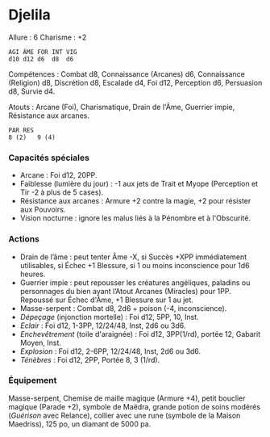 # Djelila

Allure : 6
Charisme : +2

	AGI	ÂME	FOR	INT	VIG
	d10	d12	d6	d8	d6

Compétences : Combat d8, Connaissance (Arcanes) d6, Connaissance (Religion) d8, Discrétion d8, Escalade d4, Foi d12, Perception d6, Persuasion d8, Survie d4.

Atouts : Arcane (Foi), Charismatique, Drain de l'Âme, Guerrier impie, Résistance aux arcanes.

	PAR	RES
	8 (2)	9 (4)

### Capacités spéciales
- Arcane : Foi d12, 20PP.
- Faiblesse (lumière du jour) : -1 aux jets de Trait et Myope (Perception et Tir -2 à plus de 5 cases).
- Résistance aux arcanes : Armure +2 contre la magie, +2 pour résister aux Pouvoirs.
- Vision nocturne : ignore les malus liés à la Pénombre et à l'Obscurité.

### Actions
- Drain de l’âme : peut tenter Âme -X, si Succès +XPP immédiatement utilisables, si Échec +1 Blessure, si 1 ou moins inconscience pour 1d6 heures.
- Guerrier impie : peut repousser les créatures angéliques, paladins ou personnages du bien ayant l’Atout Arcanes (Miracles) pour 1PP. Repoussé sur Échec d'Âme, +1 Blessure sur 1 au jet.
- Masse-serpent : Combat d8, 2d6 + poison (-4, inconscience).
- _Dépeçage_ (injonction mortelle) : Foi d12, 5PP, 10, Inst.
- _Eclair_ : Foi d12, 1-3PP, 12/24/48, Inst, 2d6 ou 3d6.
- _Enchevêtrement_ (toile d'araignée) : Foi d12, 3PP(1/rd), portée 12, Gabarit Moyen, Inst.
- _Explosion_ : Foi d12, 2-6PP, 12/24/48, Inst, 2d6 ou 3d6.
- _Ténèbres_ : Foi d12, 2PP, Portée 8, 3 (1/rd).

### Équipement
Masse-serpent, Chemise de maille magique (Armure +4), petit bouclier magique (Parade +2), symbole de Maëdra, grande potion de soins modérés (_Guérison_ avec Relance), collier avec une rune (symbole de la Maison Maedriss), 125 po, un diamant de 5000 pa.
